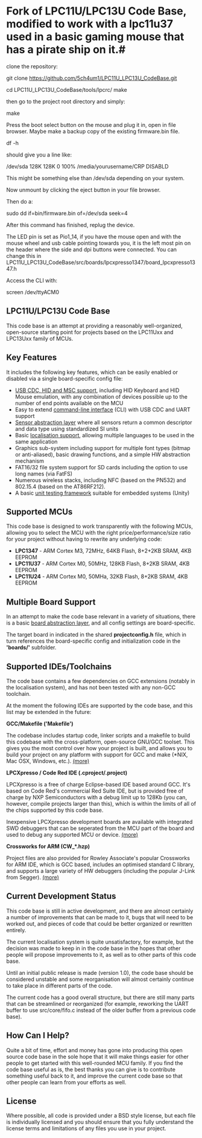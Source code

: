 # Fork of LPC11U/LPC13U Code Base, modified to work with a lpc11u37 used in a basic gaming mouse that has a pirate ship on it.#

clone the repository:

git clone https://github.com/5ch4um1/LPC11U_LPC13U_CodeBase.git
 
cd LPC11U_LPC13U_CodeBase/tools/lpcrc/
make


then go to the project root directory and simply:

make


Press the boot select button on the mouse and plug it in, open in file browser.
Maybe make a backup copy of the existing firmware.bin file.

df -h

should give you a line like:

/dev/sda        128K  128K     0 100% /media/yourusername/CRP DISABLD

This might be something else than /dev/sda depending on your system.

Now unmount by clicking the eject button in your file browser.

Then do a:

sudo dd if=bin/firmware.bin of=/dev/sda seek=4

After this command has finished, replug the device.

The LED pin is set as Pio1_14, if you have the mouse open and with the mouse wheel and usb cable pointing towards you, it is the left most pin on the header where the side and dpi buttons were connected. You can change this in LPC11U_LPC13U_CodeBase/src/boards/lpcxpresso1347/board_lpcxpresso1347.h

Access the CLI with:

screen /dev/ttyACM0





## LPC11U/LPC13U Code Base ##

This code base is an attempt at providing a reasonably well-organized, open-source starting point for projects based on the LPC11Uxx and LPC13Uxx family of MCUs.

## Key Features ##

It includes the following key features, which can be easily enabled or disabled via a single board-specific config file:

- [USB CDC, HID and MSC support](https://github.com/microbuilder/LPC11U_LPC13U_Codebase/tree/master/src/core/usb), including HID Keyboard and HID Mouse emulation, with any combination of devices possible up to the number of end points available on the MCU
- Easy to extend [command-line interface](https://github.com/microbuilder/LPC11U_LPC13U_Codebase/tree/master/src/cli) (CLI) with USB CDC and UART support
- [Sensor abstraction layer](https://github.com/microbuilder/LPC11U_LPC13U_Codebase/tree/master/src/drivers/sensors) where all sensors return a common descriptor and data type using standardized SI units
- Basic [localisation support](https://github.com/microbuilder/LPC11U_LPC13U_Codebase/tree/master/src/localisation), allowing multiple languages to be used in the same application
- Graphics sub-system including support for multiple font types (bitmap or anti-aliased), basic drawing functions, and a simple HW abstraction mechanism
- FAT16/32 file system support for SD cards including the option to use long names (via FatFS)
- Numerous wireless stacks, including NFC (based on the PN532) and 802.15.4 (based on the AT86RF212).
- A basic [unit testing framework](https://github.com/microbuilder/LPC11U_LPC13U_Codebase/tree/master/tests_host) suitable for embedded systems (Unity)

## Supported MCUs ##
  
This code base is designed to work transparently with the following MCUs, allowing you to select the MCU with the right price/performance/size ratio for your project without having to rewrite any underlying code:

- **LPC1347** - ARM Cortex M3, 72MHz, 64KB Flash, 8+2+2KB SRAM, 4KB EEPROM
- **LPC11U37** - ARM Cortex M0, 50MHz, 128KB Flash, 8+2KB SRAM, 4KB EEPROM
- **LPC11U24** - ARM Cortex M0, 50MHa, 32KB Flash, 8+2KB SRAM, 4KB EEPROM

## Multiple Board Support ##

In an attempt to make the code base relevant in a variety of situations, there is a basic [board abstraction layer](https://github.com/microbuilder/LPC11U_LPC13U_Codebase/tree/master/src/boards), and all config settings are board-specific.

The target board in indicated in the shared **projectconfig.h** file, which in turn  references the board-specific config and initialization code in the **'boards/'** subfolder.

## Supported IDEs/Toolchains ##

The code base contains a few dependencies on GCC extensions (notably in the localisation system), and has not been tested with any non-GCC toolchain.

At the moment the following IDEs are supported by the code base, and this list may be extended in the future:

**GCC/Makefile ('Makefile')**

The codebase includes startup code, linker scripts and a makefile to build this codebase with the cross-platform, open-source GNU/GCC toolset.  This gives you the most control over how your project is built, and allows you to build your project on any platform with support for GCC and make (*NIX, Mac OSX, Windows, etc.). [(more)](doc/toolchain_make.md)

**LPCXpresso / Code Red IDE (.cproject/.project)**

LPCXpresso is a free of charge Eclipse-based IDE based around GCC.  It's based on Code Red's commercial Red Suite IDE, but is provided free of charge by NXP Semiconductors with a debug limit up to 128Kb (you can, however, compile projects larger than this), which is within the limits of all of the chips supported by this code base.  

Inexpensive LPCXpresso development boards are available with integrated SWD debuggers that can be seperated from the MCU part of the board and used to debug any supported MCU or device. [(more)](doc/toolchain_lpcxpresso.md)

**Crossworks for ARM (CW\_*.hzp)**

Project files are also provided for Rowley Associate's popular Crossworks for ARM IDE, which is GCC based, includes an optimised standard C library, and supports a large variety of HW debuggers (including the popular J-Link from Segger). [(more)](doc/toolchain_crossworks.md)

## Current Development Status ##

This code base is still in active development, and there are almost certainly a number of improvements that can be made to it, bugs that will need to be worked out, and pieces of code that could be better organized or rewritten entirely.

The current localisation system is quite unsatisfactory, for example, but the decision was made to keep in in the code base in the hopes that other people will propose improvements to it, as well as to other parts of this code base.

Until an initial public release is made (version 1.0), the code base should be considered unstable and some reorganisation will almost certainly continue to take place in different parts of the code.  

The current code has a good overall structure, but there are still many parts that can be streamlined or reorganized (for example, reworking the UART buffer to use src/core/fifo.c instead of the older buffer from a previous code base).

## How Can I Help? ##

Quite a bit of time, effort and money has gone into producing this open source code base in the sole hope that it will make things easier for other people to get started with this well-rounded MCU family.  If you find the code base useful as is, the best thanks you can give is to contribute something useful back to it, and improve the current code base so that other people can learn from your efforts as well.

## License ##

Where possible, all code is provided under a BSD style license, but each file is individually licensed and you should ensure that you fully understand the license terms and limitations of any files you use in your project.
